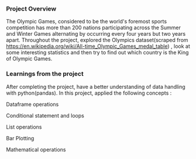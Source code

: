 ### Project Overview

 The Olympic Games, considered to be the world's foremost sports competition has more than 200 nations participating across the Summer and Winter Games alternating by occurring every four years but two years apart.
Throughout the project, explored the Olympics dataset(scraped from https://en.wikipedia.org/wiki/All-time_Olympic_Games_medal_table) , look at some interesting statistics and then try to find out which country is the King of Olympic Games.


### Learnings from the project

 After completing the project, have a better understanding of data handling with python(pandas). In this project, applied the following concepts :

Dataframe operations

Conditional statement and loops

List operations

Bar Plotting

Mathematical operations


